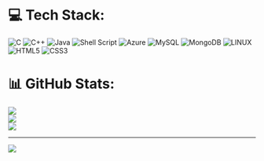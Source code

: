 
# 💻 Tech Stack:
![C](https://img.shields.io/badge/c-%2300599C.svg?style=for-the-badge&logo=c&logoColor=white) ![C++](https://img.shields.io/badge/c++-%2300599C.svg?style=for-the-badge&logo=c%2B%2B&logoColor=white) ![Java](https://img.shields.io/badge/java-%23ED8B00.svg?style=for-the-badge&logo=java&logoColor=white) ![Shell Script](https://img.shields.io/badge/shell_script-%23121011.svg?style=for-the-badge&logo=gnu-bash&logoColor=white) ![Azure](https://img.shields.io/badge/azure-%230072C6.svg?style=for-the-badge&logo=azure-devops&logoColor=white) ![MySQL](https://img.shields.io/badge/mysql-%2300f.svg?style=for-the-badge&logo=mysql&logoColor=white) ![MongoDB](https://img.shields.io/badge/MongoDB-%234ea94b.svg?style=for-the-badge&logo=mongodb&logoColor=white) ![LINUX](https://img.shields.io/badge/Linux-FCC624?style=for-the-badge&logo=linux&logoColor=black) ![HTML5](https://img.shields.io/badge/html5-%23E34F26.svg?style=for-the-badge&logo=html5&logoColor=white) ![CSS3](https://img.shields.io/badge/css3-%231572B6.svg?style=for-the-badge&logo=css3&logoColor=white)
# 📊 GitHub Stats:
![](https://github-readme-stats.vercel.app/api?username=shivanioswal&theme=dark&hide_border=false&include_all_commits=true&count_private=false)<br/>
![](https://github-readme-streak-stats.herokuapp.com/?user=shivanioswal&theme=dark&hide_border=false)<br/>
![](https://github-readme-stats.vercel.app/api/top-langs/?username=shivanioswal&theme=dark&hide_border=false&include_all_commits=true&count_private=false&layout=compact)

---
[![](https://visitcount.itsvg.in/api?id=shivanioswal&icon=0&color=0)](https://visitcount.itsvg.in)

<!-- Proudly created with GPRM ( https://gprm.itsvg.in ) -->